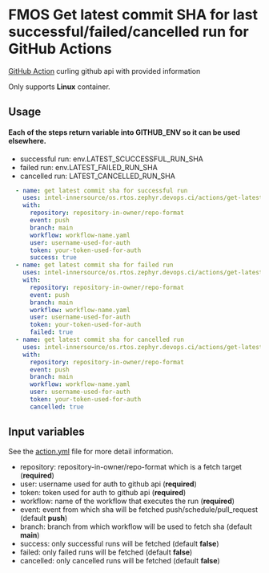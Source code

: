 # FMOS Get latest commit SHA for last successful/failed/cancelled run for GitHub Actions

[GitHub Action](https://github.com/features/actions)
curling github api with provided information

Only supports **Linux** container.

## Usage

#### Each of the steps return variable into GITHUB_ENV so it can be used elsewhere.
- successful run: env.LATEST_SCUCCESSFUL_RUN_SHA
- failed run: env.LATEST_FAILED_RUN_SHA
- cancelled run: LATEST_CANCELLED_RUN_SHA

```yaml
  - name: get latest commit sha for successful run
    uses: intel-innersource/os.rtos.zephyr.devops.ci/actions/get-latest-commit-sha@main
    with:
      repository: repository-in-owner/repo-format
      event: push
      branch: main
      workflow: workflow-name.yaml
      user: username-used-for-auth
      token: your-token-used-for-auth
      success: true
  - name: get latest commit sha for failed run
    uses: intel-innersource/os.rtos.zephyr.devops.ci/actions/get-latest-commit-sha@main
    with:
      repository: repository-in-owner/repo-format
      event: push
      branch: main
      workflow: workflow-name.yaml
      user: username-used-for-auth
      token: your-token-used-for-auth
      failed: true
  - name: get latest commit sha for cancelled run
    uses: intel-innersource/os.rtos.zephyr.devops.ci/actions/get-latest-commit-sha@main
    with:
      repository: repository-in-owner/repo-format
      event: push
      branch: main
      workflow: workflow-name.yaml
      user: username-used-for-auth
      token: your-token-used-for-auth
      cancelled: true
```

## Input variables

See the [action.yml](./action.yml) file for more detail information.

* repository: repository-in-owner/repo-format which is a fetch target (**required**)
* user: username used for auth to github api (**required**)
* token: token used for auth to github api (**required**)
* workflow: name of the workflow that executes the run (**required**)
* event: event from which sha will be fetched push/schedule/pull_request (default **push**)
* branch: branch from which workflow will be used to fetch sha (default **main**)
* success: only successful runs will be fetched (default **false**)
* failed: only failed runs will be fetched (default **false**)
* cancelled: only cancelled runs will be fetched (default **false**)
